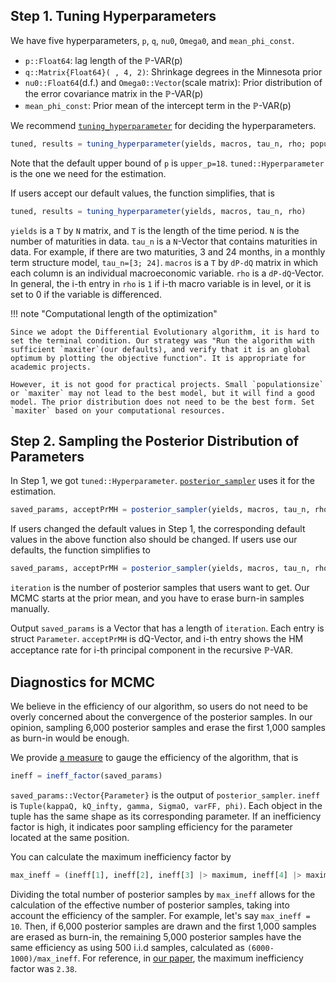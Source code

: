 ## Step 1. Tuning Hyperparameters

We have five hyperparameters, `p`, `q`, `nu0`, `Omega0`, and `mean_phi_const`.

- `p::Float64`: lag length of the $\mathbb{P}$-VAR(p)
- `q::Matrix{Float64}( , 4, 2)`: Shrinkage degrees in the Minnesota prior
- `nu0::Float64`(d.f.) and `Omega0::Vector`(scale matrix): Prior distribution of the error covariance matrix in the $\mathbb{P}$-VAR(p)
- `mean_phi_const`: Prior mean of the intercept term in the $\mathbb{P}$-VAR(p)

We recommend [`tuning_hyperparameter`](@ref) for deciding the hyperparameters.

```julia
tuned, results = tuning_hyperparameter(yields, macros, tau_n, rho; populationsize=50, maxiter=10_000, medium_tau=collect(24:3:48), upper_q=[1 1; 1 1; 10 10; 100 100], mean_kQ_infty=0, std_kQ_infty=0.1, upper_nu0=[], mean_phi_const=[], fix_const_PC1=false, upper_p=18, mean_phi_const_PC1=[], data_scale=1200, medium_tau_pr=[], init_nu0=[])
```

Note that the default upper bound of `p` is `upper_p=18`. `tuned::Hyperparameter` is the one we need for the estimation.

If users accept our default values, the function simplifies, that is

```julia
tuned, results = tuning_hyperparameter(yields, macros, tau_n, rho)
```

`yields` is a `T` by `N` matrix, and `T` is the length of the time period. `N` is the number of maturities in data. `tau_n` is a `N`-Vector that contains maturities in data. For example, if there are two maturities, 3 and 24 months, in a monthly term structure model, `tau_n=[3; 24]`. `macros` is a `T` by `dP-dQ` matrix in which each column is an individual macroeconomic variable. `rho` is a `dP-dQ`-Vector. In general, the i-th entry in `rho` is `1` if i-th macro variable is in level, or it is set to 0 if the variable is differenced.

!!! note "Computational length of the optimization"

    Since we adopt the Differential Evolutionary algorithm, it is hard to set the terminal condition. Our strategy was "Run the algorithm with sufficient `maxiter`(our defaults), and verify that it is an global optimum by plotting the objective function". It is appropriate for academic projects.

    However, it is not good for practical projects. Small `populationsize` or `maxiter` may not lead to the best model, but it will find a good model. The prior distribution does not need to be the best form. Set `maxiter` based on your computational resources.

## Step 2. Sampling the Posterior Distribution of Parameters

In Step 1, we got `tuned::Hyperparameter`. [`posterior_sampler`](@ref) uses it for the estimation.

```julia
saved_params, acceptPrMH = posterior_sampler(yields, macros, tau_n, rho, iteration, tuned::Hyperparameter; medium_tau=collect(24:3:48), init_param=[], ψ=[], ψ0=[], gamma_bar=[], medium_tau_pr=[], mean_kQ_infty=0, std_kQ_infty=0.1, fix_const_PC1=false, data_scale=1200)
```

If users changed the default values in Step 1, the corresponding default values in the above function also should be changed. If users use our defaults, the function simplifies to

```julia
saved_params, acceptPrMH = posterior_sampler(yields, macros, tau_n, rho, iteration, tuned::Hyperparameter)
```

`iteration` is the number of posterior samples that users want to get. Our MCMC starts at the prior mean, and you have to erase burn-in samples manually.

Output `saved_params` is a Vector that has a length of `iteration`. Each entry is struct `Parameter`. `acceptPrMH` is dQ-Vector, and i-th entry shows the HM acceptance rate for i-th principal component in the recursive $\mathbb{P}$-VAR.

## Diagnostics for MCMC

We believe in the efficiency of our algorithm, so users do not need to be overly concerned about the convergence of the posterior samples. In our opinion, sampling 6,000 posterior samples and erase the first 1,000 samples as burn-in would be enough.

We provide [a measure](@ref) to gauge the efficiency of the algorithm, that is

```julia
ineff = ineff_factor(saved_params)
```

`saved_params::Vector{Parameter}` is the output of `posterior_sampler`. `ineff` is `Tuple(kappaQ, kQ_infty, gamma, SigmaO, varFF, phi)`. Each object in the tuple has the same shape as its corresponding parameter. If an inefficiency factor is high, it indicates poor sampling efficiency for the parameter located at the same position.

You can calculate the maximum inefficiency factor by

```julia
max_ineff = (ineff[1], ineff[2], ineff[3] |> maximum, ineff[4] |> maximum, ineff[5] |> maximum, ineff[6] |> maximum) |> maximum
```

Dividing the total number of posterior samples by `max_ineff` allows for the calculation of the effective number of posterior samples, taking into account the efficiency of the sampler. For example, let's say `max_ineff = 10`. Then, if 6,000 posterior samples are drawn and the first 1,000 samples are erased as burn-in, the remaining 5,000 posterior samples have the same efficiency as using 500 i.i.d samples, calculated as `(6000-1000)/max_ineff`. For reference, in [our paper](https://papers.ssrn.com/sol3/papers.cfm?abstract_id=4708628), the maximum inefficiency factor was `2.38`.
